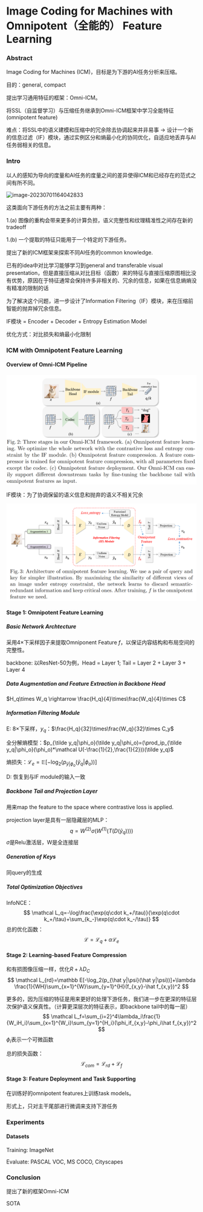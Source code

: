 # Image Coding for Machines with Omnipotent（全能的） Feature Learning

### Abstract

Image Coding for  Machines (ICM)，目标是为下游的AI任务分析来压缩。

目的：general, compact

提出学习通用特征的框架：Omni-ICM。

将SSL（自监督学习）与压缩任务继承到Omni-ICM框架中学习全能特征(omnipotent feature)

难点：将SSL中的语义建模和压缩中的冗余除去协调起来并非易事 -> 设计一个新的信息过滤（IF）模块，通过实例区分和熵最小化的协同优化，自适应地丢弃与AI任务弱相关的信息。

### Intro

以人的感知为导向的度量和AI任务的度量之间的差异使得ICM和已经存在的范式之间有所不同。

![image-20230701164042833](C:\Users\Yimin\AppData\Roaming\Typora\typora-user-images\image-20230701164042833.png)

这类面向下游任务的方法之前主要有两种：

1.(a) 图像的重构会带来更多的计算负担，语义完整性和纹理精准性之间存在新的tradeoff

1.(b) 一个提取的特征只能用于一个特定的下游任务。

提出了新的ICM框架来探索不同AI任务的common knowledge.

已有的idea中对比学习能够学习到general and transferable visual presentation，但是直接压缩从对比目标（函数）来的特征与直接压缩原图相比没有优势，原因在于特征通常会保持许多非相关的、冗余的信息，如果在信息熵熵没有精准的限制的话

为了解决这个问题，进一步设计了Information Filtering（IF）模块，来在压缩前智能的抛弃掉冗余信息。

IF模块 = Encoder + Decoder + Entropy Estimation Model

优化方式：对比损失和熵最小化限制

### ICM with Omnipotent Feature Learning

#### Overview of Omni-ICM Pipeline

![image-20230701170349971](./assets/image-20230701170349971.png)

IF模块：为了协调保留的语义信息和抛弃的语义不相关冗余

![image-20230701171144630](./assets/image-20230701171144630.png)

#### Stage 1: Omnipotent Feature Learning

##### Basic Network Archtecture

采用$4\times$下采样因子来提取Omniponent Feature $f$，以保证内容结构和布局空间的完整性。

backbone: 以ResNet-50为例，Head = Layer 1; Tail = Layer 2 + Layer 3 + Layer 4

##### Data Augmentation and Feature Extraction in Backbone Head

$H_q\times W_q \rightarrow \frac{H_q}{4}\times\frac{W_q}{4}\times C$ 

##### Information Filtering Module

E: $8\times$下采样，$y_q$：$\frac{H_q}{32}\times\frac{W_q}{32}\times C_y$

全分解熵模型：$p_{\tilde y_q|\phi_o}(\tilde y_q|\phi_o)=(\prod_ip_{\tilde y_q|\phi_o}(\phi_o)*\mathcal U(-\frac{1}{2},\frac{1}{2}))(\tilde y_q)$

熵损失：$\mathcal L_e=\mathbb E[-\log_2(p_{\tilde y|\phi_o}(\tilde y_q|\phi_o))]$

D: 恢复到与IF module的输入一致

##### Backbone Tail and Projection Layer

用来map the feature to the space where contrastive loss is applied.

projection layer是具有一层隐藏层的MLP：
$$
q=W^{(2)}\sigma(W^{(1)}(T(D(\tilde y_q))))
$$
 $\sigma$是Relu激活层，W是全连接层

##### Generation of Keys

同query的生成

##### Total Optimization Objectives

InfoNCE：
$$
\mathcal L_q=-\log\frac{\exp(q\cdot k_+/\tau)}{\exp(q\cdot k_+/\tau)+\sum_{k_-}\exp(q\cdot k_-/\tau)}
$$
总的优化函数：
$$
\mathcal L=\mathcal L_q+\alpha\mathcal L_e
$$

#### Stage 2: Learning-based Feature Compression

和有损图像压缩一样，优化$R+\lambda D_C$
$$
\mathcal L_{rd}=\mathbb E[-\log_2(p_{\hat y|\psi}(\hat y|\psi))]+\lambda \frac{1}{WH}\sum_{x=1}^{W}\sum_{y=1}^{H}(f_{x,y}-\hat f_{x,y})^2
$$


更多的，因为压缩的特征是用来更好的处理下游任务，我们进一步在更深的特征层次保护语义保真性。（计算更深层次的特征表示，即backbone tail中的每一层）
$$
\mathcal L_f=\sum_{i=2}^4\lambda_i\frac{1}{W_iH_i}\sum_{x=1}^{W_i}\sum_{y=1}^{H_i}(\phi_if_{x,y}-\phi_i\hat f_{x,y})^2
$$
$\phi_i$表示一个可微函数

总的损失函数：
$$
\mathcal L_{com}=\mathcal L_{rd}+\mathcal L_f
$$

#### Stage 3: Feature Deployment and Task Supporting

在训练好的omnipotent features上训练task models。

形式上，只对主干尾部进行微调来支持下游任务

### Experiments

#### Datasets

Training: ImageNet

Evaluate: PASCAL VOC, MS COCO, Cityscapes

### Conclusion

提出了新的框架Omni-ICM

SOTA




